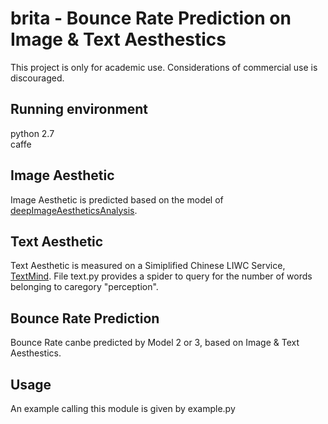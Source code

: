 # brita - Bounce Rate Prediction on Image & Text Aesthestics
This project is only for academic use. Considerations of commercial use is discouraged.

## Running environment
python 2.7  
caffe

## Image Aesthetic
Image Aesthetic is predicted based on the model of [deepImageAestheticsAnalysis](https://github.com/aimerykong/deepImageAestheticsAnalysis).

## Text Aesthetic
Text Aesthetic is measured on a Simiplified Chinese LIWC Service, [TextMind](http://ccpl.psych.ac.cn/textmind/). File text.py provides a spider to query for the number of words belonging to caregory "perception".

## Bounce Rate Prediction
Bounce Rate canbe predicted by Model 2 or 3, based on Image & Text Aesthestics.

## Usage
An example calling this module is given by example.py
